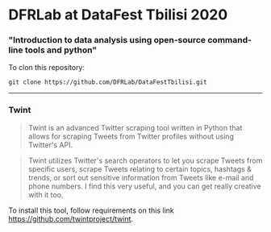 # DFRLab at DataFest Tbilisi 2020

### "Introduction to data analysis using open-source command-line tools and python"

To clon this repository:
    
    git clone https://github.com/DFRLab/DataFestTbilisi.git


---

### Twint

> Twint is an advanced Twitter scraping tool written in Python that allows for scraping Tweets from Twitter profiles without using Twitter's API.

> Twint utilizes Twitter's search operators to let you scrape Tweets from specific users, scrape Tweets relating to certain topics, hashtags & trends, or sort out sensitive information from Tweets like e-mail and phone numbers. I find this very useful, and you can get really creative with it too.

To install this tool, follow requirements on this link https://github.com/twintproject/twint.
